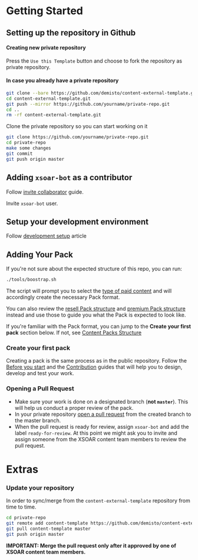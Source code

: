 # Getting Started

## Setting up the repository in Github
#### Creating new private repository

Press the `Use this Template` button and choose to fork the repository as private repository.

#### In case you already have a private repository

```bash
git clone --bare https://github.com/demisto/content-external-template.git
cd content-external-template.git
git push --mirror https://github.com/yourname/private-repo.git
cd ..
rm -rf content-external-template.git
```

Clone the private repository so you can start working on it

```bash
git clone https://github.com/yourname/private-repo.git
cd private-repo
make some changes
git commit
git push origin master
```

## Adding `xsoar-bot` as a contributor

Follow [invite collaborator](https://docs.github.com/en/github/setting-up-and-managing-your-github-user-account/inviting-collaborators-to-a-personal-repository) guide.  

Invite `xsoar-bot` user.

## Setup your development environment

Follow [development setup](https://xsoar.pan.dev/docs/integrations/dev-setup) article

## Adding Your Pack

If you're not sure about the expected structure of this repo, you can run:

```bash
./tools/boostrap.sh
```

The script will prompt you to select the [type of paid content](https://xsoar.pan.dev/docs/partners/premium-packs#what-can-be-in-a-premium-pack) and will accordingly create the necessary Pack format.


You can also review the [resell Pack structure](https://github.com/demisto/content-helloworld-premium/tree/master/Packs/HelloWorldPremium-Resell) and [premium Pack structure](https://github.com/demisto/content-helloworld-premium/tree/master/Packs/HelloWorldPremium) instead and use those to guide you what the Pack is expected to look like.


If you're familiar with the Pack format, you can jump to the **Create your first pack** section below. If not, see [Content Packs Structure](https://xsoar.pan.dev/docs/packs/packs-format)

### Create your first pack

Creating a pack is the same process as in the public repository. Follow the [Before you start](https://xsoar.pan.dev/docs/concepts/getting-started-guide#before-you-start-developing) and the [Contribution](https://xsoar.pan.dev/docs/contributing/contributing) guides that will help you to design, develop and test your work.

### Opening a Pull Request

- Make sure your work is done on a designated branch (**not `master`**). This will help us conduct a proper review of the pack.
- In your private repository [open a pull request](https://help.github.com/articles/creating-a-pull-request-from-a-fork/) from the created branch to the master branch.
- When the pull request is ready for review, assign `xsoar-bot` and add the label `ready-for-review`. At this point we might ask you to invite and assign someone from the XSOAR content team members to review the pull request.

# Extras

### Update your repository

In order to sync/merge from the `content-external-template` repository from time to time.

```bash
cd private-repo
git remote add content-template https://github.com/demisto/content-external-template.git
git pull content-template master
git push origin master
```

**IMPORTANT: Merge the pull request only after it approved by one of XSOAR content team members.**

